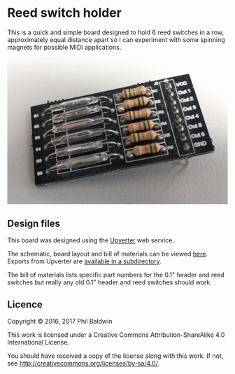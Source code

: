 # Reed switch holder

This is a quick and simple board designed to hold 6 reed switches in a row, approximately equal distance apart so I can experiment with some spinning magnets for possible MIDI applications.

![Board photo](./board-photo.jpg)

## Design files

This board was designed using the [Upverter](https://upverter.com) web service.

The schematic, board layout and bill of materials can be viewed [here](https://upverter.com/Trebuchetindustries/779c092dc3c8a9ac/Reed-switch-holder/). Exports from Upverter are [available in a subdirectory](./Upverter%20exports).

The bill of materials lists specific part numbers for the 0.1" header and reed switches but really any old 0.1" header and reed switches should work.

## Licence

Copyright © 2016, 2017 Phil Baldwin

This work is licensed under a Creative Commons Attribution-ShareAlike 4.0 International License.

You should have received a copy of the license along with this work. If not, see <http://creativecommons.org/licenses/by-sa/4.0/>.
